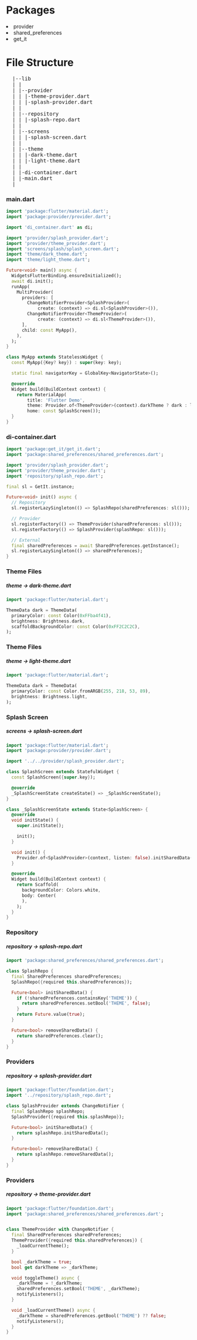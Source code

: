 # Packages
  <li>provider</li>
  <li>shared_preferences</li>
  <li>get_it</li>
  
# File Structure
<pre>
  |--lib
  | |
  | |--provider
  | | |-theme-provider.dart
  | | |-splash-provider.dart
  | |
  | |--repository
  | | |-splash-repo.dart
  | |
  | |--screens
  | | |-splash-screen.dart
  | |
  | |--theme
  | | |-dark-theme.dart
  | | |-light-theme.dart
  | |
  | |-di-container.dart
  | |-main.dart
  |
</pre>

### main.dart
```dart
import 'package:flutter/material.dart';
import 'package:provider/provider.dart';

import 'di_container.dart' as di;

import 'provider/splash_provider.dart';
import 'provider/theme_provider.dart';
import 'screens/splash/splash_screen.dart';
import 'theme/dark_theme.dart';
import 'theme/light_theme.dart';

Future<void> main() async {
  WidgetsFlutterBinding.ensureInitialized();
  await di.init();
  runApp(
    MultiProvider(
      providers: [
        ChangeNotifierProvider<SplashProvider>(
            create: (context) => di.sl<SplashProvider>()),
        ChangeNotifierProvider<ThemeProvider>(
            create: (context) => di.sl<ThemeProvider>()),
      ],
      child: const MyApp(),
    ),
  );
}

class MyApp extends StatelessWidget {
  const MyApp({Key? key}) : super(key: key);

  static final navigatorKey = GlobalKey<NavigatorState>();

  @override
  Widget build(BuildContext context) {
    return MaterialApp(
        title: 'Flutter Demo',
        theme: Provider.of<ThemeProvider>(context).darkTheme ? dark : light,
        home: const SplashScreen());
  }
}
```
### di-container.dart
```dart
import 'package:get_it/get_it.dart';
import 'package:shared_preferences/shared_preferences.dart';

import 'provider/splash_provider.dart';
import 'provider/theme_provider.dart';
import 'repository/splash_repo.dart';

final sl = GetIt.instance;

Future<void> init() async {
  // Repository
  sl.registerLazySingleton(() => SplashRepo(sharedPreferences: sl()));

  // Provider
  sl.registerFactory(() => ThemeProvider(sharedPreferences: sl()));
  sl.registerFactory(() => SplashProvider(splashRepo: sl()));

  // External
  final sharedPreferences = await SharedPreferences.getInstance();
  sl.registerLazySingleton(() => sharedPreferences);
}

```

### Theme Files
##### theme -> dark-theme.dart
```dart
import 'package:flutter/material.dart';

ThemeData dark = ThemeData(
  primaryColor: const Color(0xFFba4f41),
  brightness: Brightness.dark,
  scaffoldBackgroundColor: const Color(0xFF2C2C2C),
);
```

### Theme Files
##### theme -> light-theme.dart
```dart
import 'package:flutter/material.dart';

ThemeData dark = ThemeData(
  primaryColor: const Color.fromARGB(255, 218, 53, 89),
  brightness: Brightness.light,
);
```

### Splash Screen
##### screens -> splash-screen.dart
```dart
import 'package:flutter/material.dart';
import 'package:provider/provider.dart';

import '../../provider/splash_provider.dart';

class SplashScreen extends StatefulWidget {
  const SplashScreen({super.key});

  @override
  _SplashScreenState createState() => _SplashScreenState();
}

class _SplashScreenState extends State<SplashScreen> {
  @override
  void initState() {
    super.initState();

    init();
  }

  void init() {
    Provider.of<SplashProvider>(context, listen: false).initSharedData();
  }

  @override
  Widget build(BuildContext context) {
    return Scaffold(
      backgroundColor: Colors.white,
      body: Center(
      ),
    );
  }
}
```

### Repository
##### repository -> splash-repo.dart
```dart
import 'package:shared_preferences/shared_preferences.dart';

class SplashRepo {
  final SharedPreferences sharedPreferences;
  SplashRepo({required this.sharedPreferences});

  Future<bool> initSharedData() {
    if (!sharedPreferences.containsKey('THEME')) {
      return sharedPreferences.setBool('THEME', false);
    }
    return Future.value(true);
  }

  Future<bool> removeSharedData() {
    return sharedPreferences.clear();
  }
}
```

### Providers
##### repository -> splash-provider.dart
```dart
import 'package:flutter/foundation.dart';
import '../repository/splash_repo.dart';

class SplashProvider extends ChangeNotifier {
  final SplashRepo splashRepo;
  SplashProvider({required this.splashRepo});

  Future<bool> initSharedData() {
    return splashRepo.initSharedData();
  }

  Future<bool> removeSharedData() {
    return splashRepo.removeSharedData();
  }
}
```

### Providers
##### repository -> theme-provider.dart
```dart
import 'package:flutter/foundation.dart';
import 'package:shared_preferences/shared_preferences.dart';


class ThemeProvider with ChangeNotifier {
  final SharedPreferences sharedPreferences;
  ThemeProvider({required this.sharedPreferences}) {
    _loadCurrentTheme();
  }

  bool _darkTheme = true;
  bool get darkTheme => _darkTheme;

  void toggleTheme() async {
    _darkTheme = !_darkTheme;
    sharedPreferences.setBool('THEME', _darkTheme);
    notifyListeners();
  }

  void _loadCurrentTheme() async {
    _darkTheme = sharedPreferences.getBool('THEME') ?? false;
    notifyListeners();
  }
}
```
